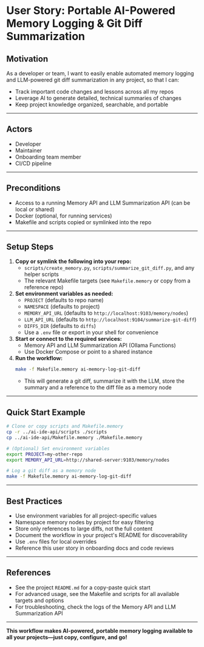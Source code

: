 # User Story: Portable AI-Powered Memory Logging & Git Diff Summarization

## Motivation
As a developer or team, I want to easily enable automated memory logging and LLM-powered git diff summarization in any project, so that I can:
- Track important code changes and lessons across all my repos
- Leverage AI to generate detailed, technical summaries of changes
- Keep project knowledge organized, searchable, and portable

---

## Actors
- Developer
- Maintainer
- Onboarding team member
- CI/CD pipeline

---

## Preconditions
- Access to a running Memory API and LLM Summarization API (can be local or shared)
- Docker (optional, for running services)
- Makefile and scripts copied or symlinked into the repo

---

## Setup Steps
1. **Copy or symlink the following into your repo:**
   - `scripts/create_memory.py`, `scripts/summarize_git_diff.py`, and any helper scripts
   - The relevant Makefile targets (see `Makefile.memory` or copy from a reference repo)
2. **Set environment variables as needed:**
   - `PROJECT` (defaults to repo name)
   - `NAMESPACE` (defaults to project)
   - `MEMORY_API_URL` (defaults to `http://localhost:9103/memory/nodes`)
   - `LLM_API_URL` (defaults to `http://localhost:9104/summarize-git-diff`)
   - `DIFFS_DIR` (defaults to `diffs`)
   - Use a `.env` file or export in your shell for convenience
3. **Start or connect to the required services:**
   - Memory API and LLM Summarization API (Ollama Functions)
   - Use Docker Compose or point to a shared instance
4. **Run the workflow:**
   ```bash
   make -f Makefile.memory ai-memory-log-git-diff
   ```
   - This will generate a git diff, summarize it with the LLM, store the summary and a reference to the diff file as a memory node

---

## Quick Start Example
```bash
# Clone or copy scripts and Makefile.memory
cp -r ../ai-ide-api/scripts ./scripts
cp ../ai-ide-api/Makefile.memory ./Makefile.memory

# (Optional) Set environment variables
export PROJECT=my-other-repo
export MEMORY_API_URL=http://shared-server:9103/memory/nodes

# Log a git diff as a memory node
make -f Makefile.memory ai-memory-log-git-diff
```

---

## Best Practices
- Use environment variables for all project-specific values
- Namespace memory nodes by project for easy filtering
- Store only references to large diffs, not the full content
- Document the workflow in your project's README for discoverability
- Use `.env` files for local overrides
- Reference this user story in onboarding docs and code reviews

---

## References
- See the project `README.md` for a copy-paste quick start
- For advanced usage, see the Makefile and scripts for all available targets and options
- For troubleshooting, check the logs of the Memory API and LLM Summarization API

---

**This workflow makes AI-powered, portable memory logging available to all your projects—just copy, configure, and go!** 